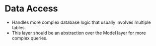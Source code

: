 # Data Access

- Handles more complex database logic that usually involves multiple tables.
- This layer should be an abstraction over the Model layer for more complex queries.

